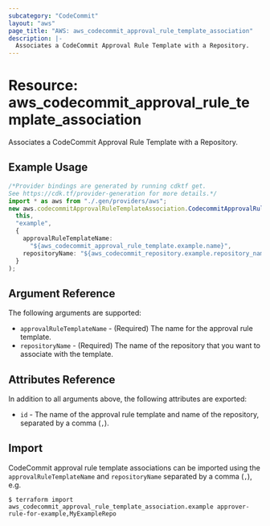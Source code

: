 ```yaml
---
subcategory: "CodeCommit"
layout: "aws"
page_title: "AWS: aws_codecommit_approval_rule_template_association"
description: |-
  Associates a CodeCommit Approval Rule Template with a Repository.
---
```


# Resource: aws\_codecommit\_approval\_rule\_template\_association

Associates a CodeCommit Approval Rule Template with a Repository.

## Example Usage

```typescript
/*Provider bindings are generated by running cdktf get.
See https://cdk.tf/provider-generation for more details.*/
import * as aws from "./.gen/providers/aws";
new aws.codecommitApprovalRuleTemplateAssociation.CodecommitApprovalRuleTemplateAssociation(
  this,
  "example",
  {
    approvalRuleTemplateName:
      "${aws_codecommit_approval_rule_template.example.name}",
    repositoryName: "${aws_codecommit_repository.example.repository_name}",
  }
);

```

## Argument Reference

The following arguments are supported:

* `approvalRuleTemplateName` - (Required) The name for the approval rule template.
* `repositoryName` - (Required) The name of the repository that you want to associate with the template.

## Attributes Reference

In addition to all arguments above, the following attributes are exported:

* `id` - The name of the approval rule template and name of the repository, separated by a comma (`,`).

## Import

CodeCommit approval rule template associations can be imported using the `approvalRuleTemplateName` and `repositoryName` separated by a comma (`,`), e.g.

```console
$ terraform import aws_codecommit_approval_rule_template_association.example approver-rule-for-example,MyExampleRepo
```
